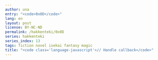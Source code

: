 ```yaml
---
author: una
entry: "<code>0x0D</code>"
lang: en
layout: post
license: BY-NC-ND
permalink: /hakkenteki/0x0D
series: hakkenteki
series_index: 13
tags: fiction novel isekai fantasy magic
title: "<code class='language-javascript'>// Handle callback</code>"
---
```


